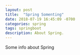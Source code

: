 ```yaml
---
layout: post
title:  "Spring Somenting"
date: 2018-07-19 16:45:09 -0700
categories: spring
tags: springboot
description: About Spring.
---
```


Some info about Spring